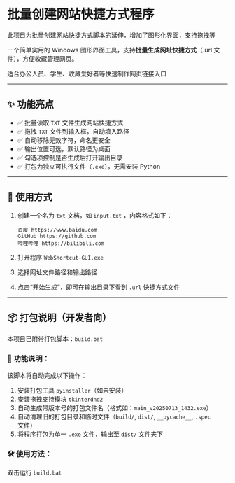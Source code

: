 # 批量创建网站快捷方式程序

此项目为[批量创建网站快捷方式脚本](https://github.com/zrtnb6/WebShortcut-BatchScript)的延伸，增加了图形化界面，支持拖拽等

一个简单实用的 Windows 图形界面工具，支持**批量生成网址快捷方式**（.url 文件），方便收藏管理网页。 

适合办公人员、学生、收藏爱好者等快速制作网页链接入口

---

## ✨ 功能亮点

- ✅ 批量读取 `TXT` 文件生成网站快捷方式
- ✅ 拖拽 `TXT` 文件到输入框，自动填入路径
- ✅ 自动移除无效字符，命名更安全
- ✅ 输出位置可选，默认路径为桌面
- ✅ 勾选项控制是否生成后打开输出目录
- ✅ 打包为独立可执行文件（`.exe`），无需安装 Python

---

## 📁 使用方式

1. 创建一个名为 `txt` 文档，如 `input.txt` ，内容格式如下：

    ```
    百度 https://www.baidu.com
    GitHub https://github.com
    哔哩哔哩 https://bilibili.com
    ```

2. 打开程序 `WebShortcut-GUI.exe`
3. 选择网址文件路径和输出路径
4. 点击“开始生成”，即可在输出目录下看到 `.url` 快捷方式文件

---

## 📦 打包说明（开发者向）

本项目已附带打包脚本：`build.bat`

### 🔧 功能说明：

该脚本将自动完成以下操作：

1. 安装打包工具 `pyinstaller`（如未安装）
2. 安装拖拽支持模块 [`tkinterdnd2`](https://pypi.org/project/tkinterdnd2/)
3. 自动生成带版本号的打包文件名（格式如：`main_v20250713_1432.exe`）
4. 自动清理旧的打包目录和临时文件（`build/`, `dist/`, `__pycache__`, `.spec` 文件）
5. 将程序打包为单一 `.exe` 文件，输出至 `dist/` 文件夹下

### 🛠 使用方法：

双击运行 `build.bat`
